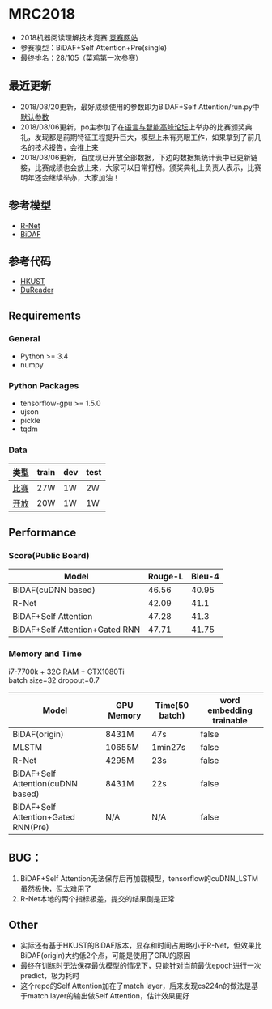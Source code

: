 # MRC2018
- 2018机器阅读理解技术竞赛 [竞赛网站](http://mrc2018.cipsc.org.cn/)
- 参赛模型：BiDAF+Self Attention+Pre(single)
- 最终排名：28/105（菜鸡第一次参赛）

## 最近更新
- 2018/08/20更新，最好成绩使用的参数即为BiDAF+Self Attention/run.py中[默认参数](https://github.com/shiningliang/MRC2018/blob/master/BiDAF%2BSelf%20Attention/dureader/run.py#L22)
- 2018/08/06更新，po主参加了在[语言与智能高峰论坛](http://www.cipsc.org.cn/lis2018/index.html)上举办的比赛颁奖典礼，发现都是前期特征工程提升巨大，模型上未有亮眼工作，如果拿到了前几名的技术报告，会推上来
- 2018/08/06更新，百度现已开放全部数据，下边的数据集统计表中已更新链接，比赛成绩也会放上来，大家可以日常打榜。颁奖典礼上负责人表示，比赛明年还会继续举办，大家加油！

## 参考模型
- [R-Net](https://www.microsoft.com/en-us/research/wp-content/uploads/2017/05/r-net.pdf)
- [BiDAF](https://allenai.github.io/bi-att-flow/)

## 参考代码
- [HKUST](https://github.com/HKUST-KnowComp/R-Net)
- [DuReader](https://github.com/baidu/DuReader)

## Requirements
### General
- Python >= 3.4
- numpy

### Python Packages
- tensorflow-gpu >= 1.5.0
- ujson
- pickle
- tqdm

### Data

类型 | train | dev | test
---|---|---|---|
[比赛](http://ai.baidu.com/broad/download?dataset=dureader) | 27W| 1W | 2W |
[开放](http://ai.baidu.com/broad/download) | 20W | 1W | 1W

## Performance
### Score(Public Board)

Model | Rouge-L | Bleu-4
---|---|---
BiDAF(cuDNN based) | 46.56 | 40.95
R-Net | 42.09 | 41.1
BiDAF+Self Attention | 47.28 | 41.3
BiDAF+Self Attention+Gated RNN | 47.71 | 41.75

### Memory and Time
i7-7700k + 32G RAM + GTX1080Ti  
batch size=32 dropout=0.7

Model | GPU Memory | Time(50 batch) | word embedding trainable
---|---|---|---
BiDAF(origin)| 8431M | 47s | false
MLSTM | 10655M | 1min27s | false
R-Net | 4295M | 23s | false
BiDAF+Self Attention(cuDNN based) | 8431M | 22s | false
BiDAF+Self Attention+Gated RNN(Pre) | N/A | N/A | false

## BUG：
1. BiDAF+Self Attention无法保存后再加载模型，tensorflow的cuDNN_LSTM虽然极快，但太难用了
2. R-Net本地的两个指标极差，提交的结果倒是正常

## Other
- 实际还有基于HKUST的BiDAF版本，显存和时间占用略小于R-Net，但效果比BiDAF(origin)大约低2个点，可能是使用了GRU的原因
- 最终在训练时无法保存最优模型的情况下，只能针对当前最优epoch进行一次predict，极为耗时
- 这个repo的Self Attention加在了match layer，后来发现cs224n的做法是基于match layer的输出做Self Attention，估计效果更好
